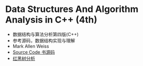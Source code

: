 # Data Structures And Algorithm Analysis in C++ (4th)
- 数据结构与算法分析第四版(C++)
- 参考源码，数据结构实现与理解
- Mark Allen Weiss
- [Source Code 书源码](https://users.cs.fiu.edu/~weiss/dsaa_c++4/code/)
- [红黑树分析](https://github.com/julycoding/The-Art-Of-Programming-By-July/blob/master/ebook/zh/03.01.md)